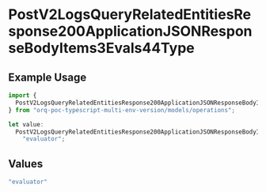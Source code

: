 # PostV2LogsQueryRelatedEntitiesResponse200ApplicationJSONResponseBodyItems3Evals44Type

## Example Usage

```typescript
import {
  PostV2LogsQueryRelatedEntitiesResponse200ApplicationJSONResponseBodyItems3Evals44Type,
} from "orq-poc-typescript-multi-env-version/models/operations";

let value:
  PostV2LogsQueryRelatedEntitiesResponse200ApplicationJSONResponseBodyItems3Evals44Type =
    "evaluator";
```

## Values

```typescript
"evaluator"
```
